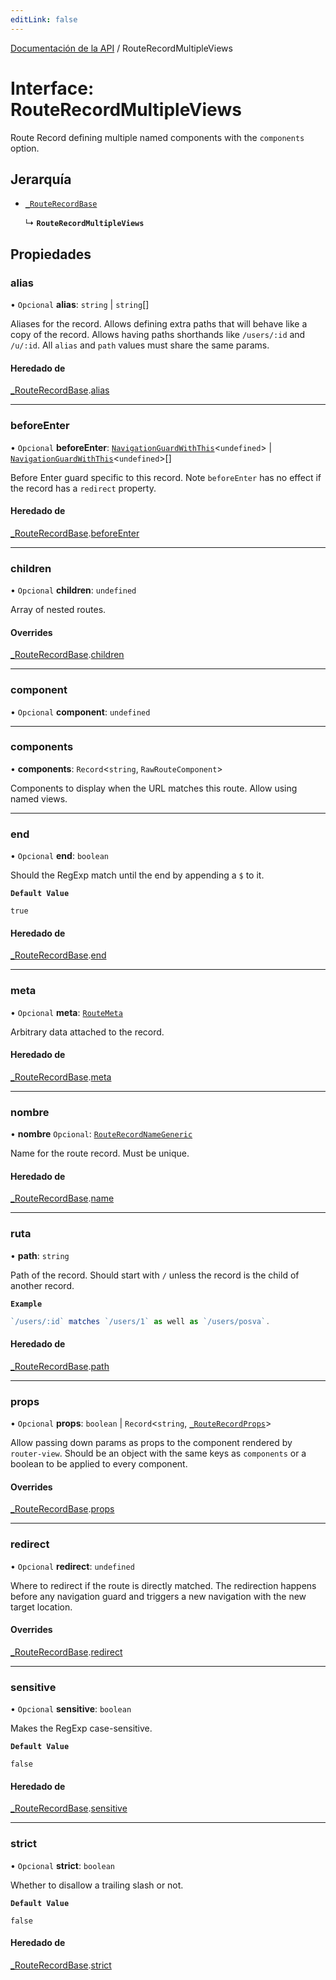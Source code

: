```yaml
---
editLink: false
---
```


[Documentación de la API](../index.md) / RouteRecordMultipleViews

# Interface: RouteRecordMultipleViews

Route Record defining multiple named components with the `components` option.

## Jerarquía

- [`_RouteRecordBase`](RouteRecordBase.md)

  ↳ **`RouteRecordMultipleViews`**

## Propiedades

### alias

• `Opcional` **alias**: `string` \| `string`[]

Aliases for the record. Allows defining extra paths that will behave like a
copy of the record. Allows having paths shorthands like `/users/:id` and
`/u/:id`. All `alias` and `path` values must share the same params.

#### Heredado de

[\_RouteRecordBase](RouteRecordBase.md).[alias](RouteRecordBase.md#alias)

---

### beforeEnter

• `Opcional` **beforeEnter**: [`NavigationGuardWithThis`](NavigationGuardWithThis.md)\<`undefined`\> \| [`NavigationGuardWithThis`](NavigationGuardWithThis.md)\<`undefined`\>[]

Before Enter guard specific to this record. Note `beforeEnter` has no
effect if the record has a `redirect` property.

#### Heredado de

[\_RouteRecordBase](RouteRecordBase.md).[beforeEnter](RouteRecordBase.md#beforeEnter)

---

### children

• `Opcional` **children**: `undefined`

Array of nested routes.

#### Overrides

[\_RouteRecordBase](RouteRecordBase.md).[children](RouteRecordBase.md#children)

---

### component

• `Opcional` **component**: `undefined`

---

### components

• **components**: `Record`\<`string`, `RawRouteComponent`\>

Components to display when the URL matches this route. Allow using named views.

---

### end

• `Opcional` **end**: `boolean`

Should the RegExp match until the end by appending a `$` to it.

**`Default Value`**

`true`

#### Heredado de

[\_RouteRecordBase](RouteRecordBase.md).[end](RouteRecordBase.md#end)

---

### meta

• `Opcional` **meta**: [`RouteMeta`](RouteMeta.md)

Arbitrary data attached to the record.

#### Heredado de

[\_RouteRecordBase](RouteRecordBase.md).[meta](RouteRecordBase.md#meta)

---

### nombre

• **nombre** `Opcional`: [`RouteRecordNameGeneric`](../index.md#RouteRecordNameGeneric)

Name for the route record. Must be unique.

#### Heredado de

[\_RouteRecordBase](RouteRecordBase.md).[name](RouteRecordBase.md#name)

---

### ruta

• **path**: `string`

Path of the record. Should start with `/` unless the record is the child of
another record.

**`Example`**

```ts
`/users/:id` matches `/users/1` as well as `/users/posva`.
```

#### Heredado de

[\_RouteRecordBase](RouteRecordBase.md).[path](RouteRecordBase.md#path)

---

### props

• `Opcional` **props**: `boolean` \| `Record`\<`string`, [`_RouteRecordProps`](../index.md#_RouteRecordProps)\>

Allow passing down params as props to the component rendered by
`router-view`. Should be an object with the same keys as `components` or a
boolean to be applied to every component.

#### Overrides

[\_RouteRecordBase](RouteRecordBase.md).[props](RouteRecordBase.md#props)

---

### redirect

• `Opcional` **redirect**: `undefined`

Where to redirect if the route is directly matched. The redirection happens
before any navigation guard and triggers a new navigation with the new
target location.

#### Overrides

[\_RouteRecordBase](RouteRecordBase.md).[redirect](RouteRecordBase.md#redirect)

---

### sensitive

• `Opcional` **sensitive**: `boolean`

Makes the RegExp case-sensitive.

**`Default Value`**

`false`

#### Heredado de

[\_RouteRecordBase](RouteRecordBase.md).[sensitive](RouteRecordBase.md#sensitive)

---

### strict

• `Opcional` **strict**: `boolean`

Whether to disallow a trailing slash or not.

**`Default Value`**

`false`

#### Heredado de

[\_RouteRecordBase](RouteRecordBase.md).[strict](RouteRecordBase.md#strict)
